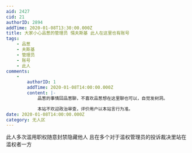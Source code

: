 ```yaml
---
aid: 2427
cid: 21
authorID: 2894
addTime: 2020-01-08T13:30:00.000Z
title: 大家小心品葱的管理员 懦夫斯基 此人在这里也有账号
tags:
    - 品葱
    - 夫斯基
    - 管理员
    - 账号
    - 此人
comments:
    -
        authorID: 1
        addTime: 2020-01-08T14:00:00.000Z
        content: |-
            品葱的事情回品葱聊，不喜欢品葱想在这里聊也可以，自觉发树洞。

            本站不欢迎政治审查，评价用户以本站言行为准。
date: 2020-01-08T14:00:00.000Z
category: 无人区
---
```


此人多次滥用职权随意封禁隐藏他人 且在多个对于滥权管理员的投诉裁决里站在滥权者一方
